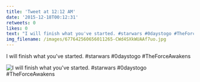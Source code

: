 ```yaml
---
title: 'Tweet at 12:12 AM'
date: '2015-12-18T00:12:31'
retweets: 0
likes: 0
text: "I will finish what you've started. #starwars #0daystogo #TheForceAwakens"
img_filename: /images/677642560656011265-CWd4SXkWUAAf7uo.jpg
---
```

I will finish what you've started. #starwars #0daystogo #TheForceAwakens

![I will finish what you've started. #starwars #0daystogo #TheForceAwakens](/images/677642560656011265-CWd4SXkWUAAf7uo.jpg "I will finish what you've started. #starwars #0daystogo #TheForceAwakens")